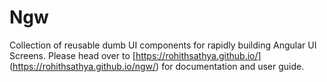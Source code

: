 # Ngw
Collection of reusable dumb UI components for rapidly building Angular UI Screens. Please head over to [https://rohithsathya.github.io/] (https://rohithsathya.github.io/ngw/) for documentation and user guide.
